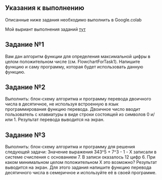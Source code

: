 ## Указания к выполнению
Описанные ниже задания необходимо выполнить в Google.colab

Мой выриант выполнения заданий [тут](https://colab.research.google.com/drive/1nCsAIO_kPuGzCWZxEbRmVGCOInDBzzdD?usp=sharing)

## Задание №1
Вам дан алгоритм функции для определения максимальной цифры в целом положительном числе (см. FlowchartForTask1). Напишите функцию и саму программу, которая будет использовать данную функцию.
## Задание №2
Выполнить:
блок-схему алгоритма и программу перевода двоичного числа в десятичное, не используя встроенную в язык программирования функцию перевода.
Двоичное число вводит пользователь с клавиатуры в виде строки состоящей из символов 0 и/или 1. Результат перевода выводится на экран.
## Задание №3
Выполнить:
блок-схему алгоритма и программу для решения следующей задачи:
Значение выражения 343^5 + 7^3 - 1 - X записали в системе счисления с основанием 7. В записи оказалось 12 цифр 6.
При каком минимальном целом положительном X это возможно? Результат выводится на экран. Для этого задания напишите функцию перевода десятичного числа в семеричное и используйте её в своей программе.
